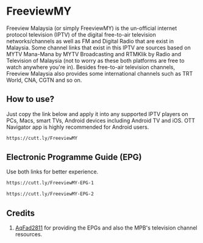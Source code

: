 # FreeviewMY

Freeview Malaysia (or simply FreeviewMY) is the un-official internet protocol television (IPTV)
of the digital free-to-air television networks/channels as well as FM and Digital Radio
that are exist in Malaysia. Some channel links that exist in this IPTV are sources based on MYTV Mana-Mana by MYTV Broadcasting
and RTMKlik by Radio and Television of Malaysia (not to worry as these both platforms are free to watch anywhere you're in).
Besides free-to-air television channels, Freeview Malaysia also provides some international channels such as TRT World, CNA, CGTN and so on.

## How to use?

Just copy the link below and apply it into any supported IPTV players on PCs, Macs, smart TVs, Android devices including Android TV and iOS.
OTT Navigator app is highly recommended for Android users.

```bash
https://cutt.ly/FreeviewMY
```

## Electronic Programme Guide (EPG)

Use both links for better experience.

```bash
https://cutt.ly/FreeviewMY-EPG-1
```
```bash
https://cutt.ly/FreeviewMY-EPG-2
```

## Credits

1. [AqFad2811](https://github.com/AqFad2811/) for providing the EPGs and also the MPB's television channel resources.
